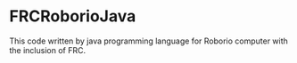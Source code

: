﻿# FRCRoborioJava
This code written by java programming language for Roborio computer with the inclusion of FRC.
